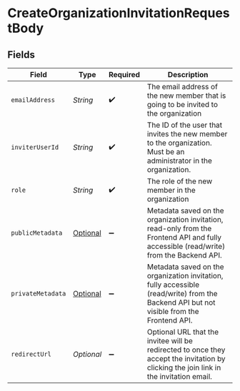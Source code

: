 # CreateOrganizationInvitationRequestBody


## Fields

| Field                                                                                                                                    | Type                                                                                                                                     | Required                                                                                                                                 | Description                                                                                                                              |
| ---------------------------------------------------------------------------------------------------------------------------------------- | ---------------------------------------------------------------------------------------------------------------------------------------- | ---------------------------------------------------------------------------------------------------------------------------------------- | ---------------------------------------------------------------------------------------------------------------------------------------- |
| `emailAddress`                                                                                                                           | *String*                                                                                                                                 | :heavy_check_mark:                                                                                                                       | The email address of the new member that is going to be invited to the organization                                                      |
| `inviterUserId`                                                                                                                          | *String*                                                                                                                                 | :heavy_check_mark:                                                                                                                       | The ID of the user that invites the new member to the organization.<br/>Must be an administrator in the organization.                    |
| `role`                                                                                                                                   | *String*                                                                                                                                 | :heavy_check_mark:                                                                                                                       | The role of the new member in the organization                                                                                           |
| `publicMetadata`                                                                                                                         | [Optional<CreateOrganizationInvitationPublicMetadata>](../../models/operations/CreateOrganizationInvitationPublicMetadata.md)            | :heavy_minus_sign:                                                                                                                       | Metadata saved on the organization invitation, read-only from the Frontend API and fully accessible (read/write) from the Backend API.   |
| `privateMetadata`                                                                                                                        | [Optional<CreateOrganizationInvitationPrivateMetadata>](../../models/operations/CreateOrganizationInvitationPrivateMetadata.md)          | :heavy_minus_sign:                                                                                                                       | Metadata saved on the organization invitation, fully accessible (read/write) from the Backend API but not visible from the Frontend API. |
| `redirectUrl`                                                                                                                            | *Optional<String>*                                                                                                                       | :heavy_minus_sign:                                                                                                                       | Optional URL that the invitee will be redirected to once they accept the invitation by clicking the join link in the invitation email.   |